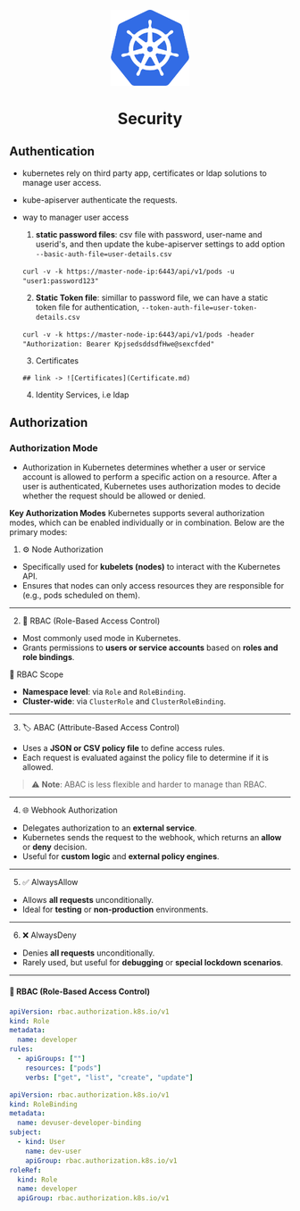 <p align="center">
  <img src="https://raw.githubusercontent.com/kubernetes/kubernetes/master/logo/logo.svg"
       alt="Kubernetes Logo" width="140">
</p>

<h1 align="center">Security</h1>

## Authentication

- kubernetes rely on third party app, certificates or ldap solutions to manage user access.

- kube-apiserver authenticate the requests.

- way to manager user access
    1. **static password files**: csv file with password, user-name and userid's, and then update the kube-apiserver settings to add option `--basic-auth-file=user-details.csv`

    `curl -v -k https://master-node-ip:6443/api/v1/pods -u "user1:password123"`
    
    2. **Static Token file**: simillar to password file, we can have a static token file for authentication, `--token-auth-file=user-token-details.csv`

    `curl -v -k https://master-node-ip:6443/api/v1/pods -header "Authorization: Bearer KpjsedsddsdfHwe@sexcfded"`

    3. Certificates 

      ## link -> ![Certificates](Certificate.md)
                            
    4. Identity Services, i.e ldap

## Authorization

### Authorization Mode

- Authorization in Kubernetes determines whether a user or service account is allowed to perform a specific action on a resource. After a user is authenticated, Kubernetes uses authorization modes to decide whether the request should be allowed or denied.

**Key Authorization Modes**
Kubernetes supports several authorization modes, which can be enabled individually or in combination. Below are the primary modes:

1. ⚙️ Node Authorization
- Specifically used for **kubelets (nodes)** to interact with the Kubernetes API.
- Ensures that nodes can only access resources they are responsible for (e.g., pods scheduled on them).

---

2. 🔐 RBAC (Role-Based Access Control)
- Most commonly used mode in Kubernetes.
- Grants permissions to **users or service accounts** based on **roles and role bindings**.

📁 RBAC Scope
- **Namespace level**: via `Role` and `RoleBinding`.
- **Cluster-wide**: via `ClusterRole` and `ClusterRoleBinding`.

---

3. 🏷️ ABAC (Attribute-Based Access Control)
- Uses a **JSON or CSV policy file** to define access rules.
- Each request is evaluated against the policy file to determine if it is allowed.

> ⚠️ **Note**: ABAC is less flexible and harder to manage than RBAC.

---

4. 🌐 Webhook Authorization
- Delegates authorization to an **external service**.
- Kubernetes sends the request to the webhook, which returns an **allow** or **deny** decision.
- Useful for **custom logic** and **external policy engines**.

---

5. ✅ AlwaysAllow
- Allows **all requests** unconditionally.
- Ideal for **testing** or **non-production** environments.

---

6. ❌ AlwaysDeny
- Denies **all requests** unconditionally.
- Rarely used, but useful for **debugging** or **special lockdown scenarios**.
---

#### 🔐 RBAC (Role-Based Access Control)

```yaml
apiVersion: rbac.authorization.k8s.io/v1
kind: Role
metadata:
  name: developer
rules:
  - apiGroups: [""]
    resources: ["pods"]
    verbs: ["get", "list", "create", "update"]
```

```yaml
apiVersion: rbac.authorization.k8s.io/v1
kind: RoleBinding
metadata:
  name: devuser-developer-binding
subject:
  - kind: User
    name: dev-user
    apiGroup: rbac.authorization.k8s.io/v1
roleRef:
  kind: Role
  name: developer
  apiGroup: rbac.authorization.k8s.io/v1
```

